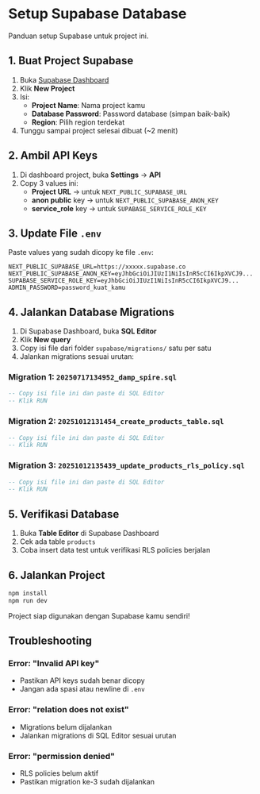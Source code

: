 # Setup Supabase Database

Panduan setup Supabase untuk project ini.

## 1. Buat Project Supabase

1. Buka [Supabase Dashboard](https://supabase.com/dashboard)
2. Klik **New Project**
3. Isi:
   - **Project Name**: Nama project kamu
   - **Database Password**: Password database (simpan baik-baik)
   - **Region**: Pilih region terdekat
4. Tunggu sampai project selesai dibuat (~2 menit)

## 2. Ambil API Keys

1. Di dashboard project, buka **Settings** → **API**
2. Copy 3 values ini:
   - **Project URL** → untuk `NEXT_PUBLIC_SUPABASE_URL`
   - **anon public** key → untuk `NEXT_PUBLIC_SUPABASE_ANON_KEY`
   - **service_role** key → untuk `SUPABASE_SERVICE_ROLE_KEY`

## 3. Update File `.env`

Paste values yang sudah dicopy ke file `.env`:

```env
NEXT_PUBLIC_SUPABASE_URL=https://xxxxx.supabase.co
NEXT_PUBLIC_SUPABASE_ANON_KEY=eyJhbGciOiJIUzI1NiIsInR5cCI6IkpXVCJ9...
SUPABASE_SERVICE_ROLE_KEY=eyJhbGciOiJIUzI1NiIsInR5cCI6IkpXVCJ9...
ADMIN_PASSWORD=password_kuat_kamu
```

## 4. Jalankan Database Migrations

1. Di Supabase Dashboard, buka **SQL Editor**
2. Klik **New query**
3. Copy isi file dari folder `supabase/migrations/` satu per satu
4. Jalankan migrations sesuai urutan:

### Migration 1: `20250717134952_damp_spire.sql`
```sql
-- Copy isi file ini dan paste di SQL Editor
-- Klik RUN
```

### Migration 2: `20251012131454_create_products_table.sql`
```sql
-- Copy isi file ini dan paste di SQL Editor
-- Klik RUN
```

### Migration 3: `20251012135439_update_products_rls_policy.sql`
```sql
-- Copy isi file ini dan paste di SQL Editor
-- Klik RUN
```

## 5. Verifikasi Database

1. Buka **Table Editor** di Supabase Dashboard
2. Cek ada table `products`
3. Coba insert data test untuk verifikasi RLS policies berjalan

## 6. Jalankan Project

```bash
npm install
npm run dev
```

Project siap digunakan dengan Supabase kamu sendiri!

## Troubleshooting

### Error: "Invalid API key"
- Pastikan API keys sudah benar dicopy
- Jangan ada spasi atau newline di `.env`

### Error: "relation does not exist"
- Migrations belum dijalankan
- Jalankan migrations di SQL Editor sesuai urutan

### Error: "permission denied"
- RLS policies belum aktif
- Pastikan migration ke-3 sudah dijalankan

